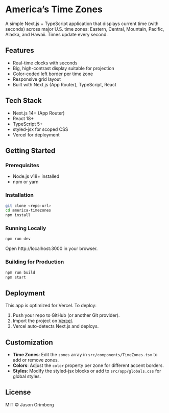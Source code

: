 # America’s Time Zones

A simple Next.js + TypeScript application that displays current time (with seconds) across major U.S. time zones: Eastern, Central, Mountain, Pacific, Alaska, and Hawaii. Times update every second.

## Features
- Real-time clocks with seconds
- Big, high-contrast display suitable for projection
- Color-coded left border per time zone
- Responsive grid layout
- Built with Next.js (App Router), TypeScript, React

## Tech Stack
- Next.js 14+ (App Router)
- React 18+
- TypeScript 5+
- styled-jsx for scoped CSS
- Vercel for deployment

## Getting Started

### Prerequisites
- Node.js v18+ installed
- npm or yarn

### Installation
```bash
git clone <repo-url>
cd america-timezones
npm install
```

### Running Locally
```bash
npm run dev
```
Open http://localhost:3000 in your browser.

### Building for Production
```bash
npm run build
npm start
```

## Deployment
This app is optimized for Vercel. To deploy:
1. Push your repo to GitHub (or another Git provider).
2. Import the project on [Vercel](https://vercel.com).
3. Vercel auto-detects Next.js and deploys.

## Customization
- **Time Zones**: Edit the `zones` array in `src/components/TimeZones.tsx` to add or remove zones.
- **Colors**: Adjust the `color` property per zone for different accent borders.
- **Styles**: Modify the styled-jsx blocks or add to `src/app/globals.css` for global styles.

## License
MIT © Jason Grimberg